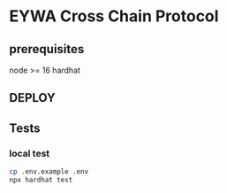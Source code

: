 # EYWA Cross Chain Protocol  

## prerequisites  
node >= 16
hardhat  

## DEPLOY  

## Tests  

### local test  
```bash
cp .env.example .env
npx hardhat test 
```


